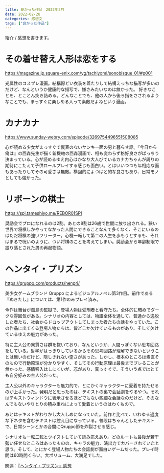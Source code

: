 ```yaml
---
title: 良かった作品　2022年2月
date: 2022-02-28
categories: 感想文
tags: ["良かった作品"]
---
```


紹介 / 感想を書きます。

# その着せ替え人形は恋をする

https://magazine.jp.square-enix.com/yg/tachiyomi/sonobisque_01/#p001

光属性のコスプレ漫画。結構際どい衣装を着たりして結構えっちな描写が多いのだけど、なんというか健康的な描写で、嫌さみたいなのは無かった。
好きなことを、とことん突き詰める。どんなことでも、他の人から後ろ指をさされるようなことでも、まっすぐに楽しめる人って素敵だよねという漫画。

# カナカナ

https://www.sunday-webry.com/episode/3269754496551508085

心が読める少女がまっすぐで裏表のないヤンキー面の男と暮らす話。『今日から俺は』の西森先生が描く新機軸の西森漫画で、相も変わらず格好良さがばっちり決まっている。心が読めるゆえ内心はかなり大人びているカナカちゃんが周りの期待にこたえて子供ロールプレイする感じも面白い。とはいいつつも年相応な面もあったりしてその可愛さは無敵。構図的によつばと的な良さもあり、日常モノとしても強かった。

# リボーンの棋士

https://spi.tameshiyo.me/REBOR01SPI

奨励会でプロになれるのは2割。あとの8割は26歳で世間に放り出される。狭い世界で将棋しかやってなかった人間にできることなんて多くなく、そこにいるのはただ将棋の強いフリーター。心機一転して第二の人生を歩もうとするも、それはまるで呪いのように、つい将棋のことを考えてしまい。奨励会から年齢制限で振り落とされた男の再起物語。　　

# ヘンタイ・プリズン

https://qruppo.com/products/henpri/

美少女ゲームブランド Qruppo によるビジュアルノベル第3作目。前作である『ぬきたし』については、第1作のみプレイ済み。

今作は舞台が孤島の監獄で、登場人物は受刑者と看守たち。全体的に暗めでダークな雰囲気がある。シナリオの内容としては、物語全体を通して、普通から逸脱した者たち、社会からドロップアウトしてしまった者たちの話をやっていた。この作品に出てくる登場人物たちは、皆どこか欠けているものがあり、そして欠けているゆえの魅力があった。

特に主人公の異質さは群を抜いており、なんというか、人間っぽくない思考回路をしている。哲学がはっきりしているからその思考回路が理解できないということは無いのだけど、隠しきれない歪さがあった。しかし、根本のところは素直そのもので行動原理が分かりやすく、そしてその行動原理は最後までブレることが無かった。感情移入はしにくいが、芯があり、真っすぐで、そういう点ではとても自分好みの主人公だった。

主人公以外のキャラクターも魅力的で、とにかくキャラクターに愛着を持たせるのが上手かった。発明だと思ったのは、テキストの裏で会話劇をやるやつ。それはテキストウィンドウに表示させるほどでもない些細な会話なのだけど、そのなんでもないやりとりの積み重ねによって愛着というのはわくもので。

あとはテキストがわりかし大人しめになっていた。前作と比べて、いわゆる過度な下ネタを含むテキストは控え目になっている。普段はちゃんとしたテキストで、日常シーンとかの合間にQruppo節を炸裂させる感じ。

シナリオも一転二転とツイストしていて読み応えあり。どのルートも最後が若干勢い任せなところはあったものの、キャラの魅力、演出力でカバーされていたと思う。そして、とにかく登場人物たちの会話劇が面白いゲームだった。プレイ時間は60時間くらい。大ボリューム、大満足でした。

関連：[『ヘンタイ・プリズン』感想](https://hukurouo.com/articles/2022-02-26-hentai-prison)